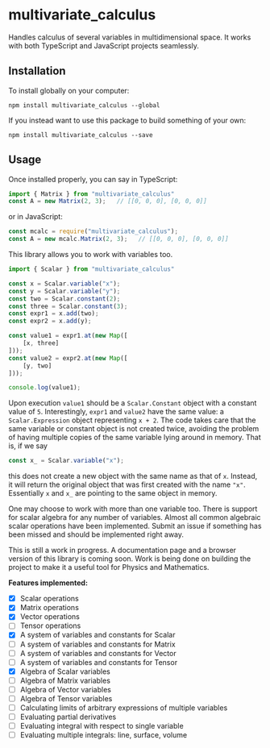 multivariate_calculus
=====================

Handles calculus of several variables in multidimensional space.
It works with both TypeScript and JavaScript projects seamlessly.

## Installation

To install globally on your computer:

	npm install multivariate_calculus --global

If you instead want to use this package to build something of your own:

	npm install multivariate_calculus --save

## Usage

Once installed properly, you can say
in TypeScript:
```typescript
import { Matrix } from "multivariate_calculus"
const A = new Matrix(2, 3);   // [[0, 0, 0], [0, 0, 0]]
```
or in JavaScript:
```javascript
const mcalc = require("multivariate_calculus");
const A = new mcalc.Matrix(2, 3);   // [[0, 0, 0], [0, 0, 0]]
```

This library allows you to work with variables too.
```typescript
import { Scalar } from "multivariate_calculus"

const x = Scalar.variable("x");
const y = Scalar.variable("y");
const two = Scalar.constant(2);
const three = Scalar.constant(3);
const expr1 = x.add(two);
const expr2 = x.add(y);

const value1 = expr1.at(new Map([
	[x, three]
]));
const value2 = expr2.at(new Map([
	[y, two]
]));

console.log(value1);
```

Upon execution `value1` should be a `Scalar.Constant` object with a constant value of `5`.
Interestingly, `expr1` and `value2` have the same value: a `Scalar.Expression` object
representing `x + 2`.
The code takes care that the same variable or constant object is not created twice,
avoiding the problem of having multiple copies of the same variable lying around in memory.
That is, if we say
```javascript
const x_ = Scalar.variable("x");
```
this does not create a new object with the same name as that of `x`. Instead,
it will return the original object that was first created with the name `"x"`.
Essentially `x` and `x_` are pointing to the same object in memory.

One may choose to work with more than one variable too. There is support for scalar algebra 
for any number of variables. Almost all common algebraic scalar operations have been implemented.
Submit an issue if something has been missed and should be implemented right away.

This is still a work in progress. A documentation page and a browser version of this library
is coming soon. Work is being done on building the project to make it a useful tool for
Physics and Mathematics.

**Features implemented:**
- [x] Scalar operations
- [x] Matrix operations
- [x] Vector operations
- [ ] Tensor operations
- [x] A system of variables and constants for Scalar
- [ ] A system of variables and constants for Matrix
- [ ] A system of variables and constants for Vector
- [ ] A system of variables and constants for Tensor
- [x] Algebra of Scalar variables
- [ ] Algebra of Matrix variables
- [ ] Algebra of Vector variables
- [ ] Algebra of Tensor variables
- [ ] Calculating limits of arbitrary expressions of multiple variables
- [ ] Evaluating partial derivatives
- [ ] Evaluating integral with respect to single variable
- [ ] Evaluating multiple integrals: line, surface, volume